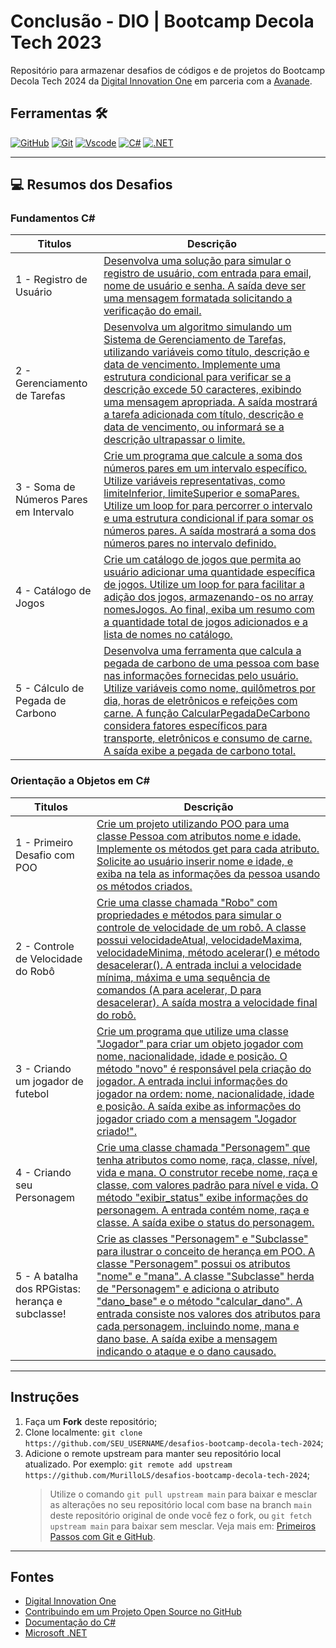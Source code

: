 # Conclusão - DIO | Bootcamp Decola Tech 2023 

Repositório para armazenar desafios de códigos e de projetos do Bootcamp Decola Tech 2024 da [Digital Innovation One](https://www.dio.me/) em parceria com a [Avanade](www.avanade.com).

## Ferramentas 🛠️
[![GitHub](https://img.shields.io/badge/GitHub-000?style=for-the-badge&logo=github&logoColor=30A3DC)](https://docs.github.com/)
[![Git](https://img.shields.io/badge/Git-000?style=for-the-badge&logo=git&logoColor=E94D5F)](https://git-scm.com/doc)
[![Vscode](https://img.shields.io/badge/Vscode-000000?style=for-the-badge&logo=visual-studio-code&logoColor=white)](https://code.visualstudio.com/)
[![C#](https://img.shields.io/badge/C%23-000000?style=for-the-badge&logo=c-sharp&logoColor=white)](https://learn.microsoft.com/pt-br/dotnet/csharp/)
[![.NET](https://img.shields.io/badge/.NET-000000?style=for-the-badge&logo=.net&logoColor=white)](https://dotnet.microsoft.com/pt-br/)

---

## 💻 Resumos dos Desafios

### Fundamentos C#
| Titulos | Descrição |
|------|---------|
| 1 - Registro de Usuário | [Desenvolva uma solução para simular o registro de usuário, com entrada para email, nome de usuário e senha. A saída deve ser uma mensagem formatada solicitando a verificação do email.]()|
| 2 - Gerenciamento de Tarefas | [Desenvolva um algoritmo simulando um Sistema de Gerenciamento de Tarefas, utilizando variáveis como título, descrição e data de vencimento. Implemente uma estrutura condicional para verificar se a descrição excede 50 caracteres, exibindo uma mensagem apropriada. A saída mostrará a tarefa adicionada com título, descrição e data de vencimento, ou informará se a descrição ultrapassar o limite.]()|
| 3 - Soma de Números Pares em Intervalo | [Crie um programa que calcule a soma dos números pares em um intervalo específico. Utilize variáveis representativas, como limiteInferior, limiteSuperior e somaPares. Utilize um loop for para percorrer o intervalo e uma estrutura condicional if para somar os números pares. A saída mostrará a soma dos números pares no intervalo definido.]()|
| 4 - Catálogo de Jogos | [Crie um catálogo de jogos que permita ao usuário adicionar uma quantidade específica de jogos. Utilize um loop for para facilitar a adição dos jogos, armazenando-os no array nomesJogos. Ao final, exiba um resumo com a quantidade total de jogos adicionados e a lista de nomes no catálogo.]()|
| 5 - Cálculo de Pegada de Carbono | [Desenvolva uma ferramenta que calcula a pegada de carbono de uma pessoa com base nas informações fornecidas pelo usuário. Utilize variáveis como nome, quilômetros por dia, horas de eletrônicos e refeições com carne. A função CalcularPegadaDeCarbono considera fatores específicos para transporte, eletrônicos e consumo de carne. A saída exibe a pegada de carbono total.]()|


### Orientação a Objetos em C#
| Titulos | Descrição |
|------|---------|
| 1 - Primeiro Desafio com POO | [Crie um projeto utilizando POO para uma classe Pessoa com atributos nome e idade. Implemente os métodos get para cada atributo. Solicite ao usuário inserir nome e idade, e exiba na tela as informações da pessoa usando os métodos criados.]()|
| 2 - Controle de Velocidade do Robô | [Crie uma classe chamada "Robo" com propriedades e métodos para simular o controle de velocidade de um robô. A classe possui velocidadeAtual, velocidadeMaxima, velocidadeMinima, método acelerar() e método desacelerar(). A entrada inclui a velocidade mínima, máxima e uma sequência de comandos (A para acelerar, D para desacelerar). A saída mostra a velocidade final do robô.]()|
| 3 - Criando um jogador de futebol | [Crie um programa que utilize uma classe "Jogador" para criar um objeto jogador com nome, nacionalidade, idade e posição. O método "novo" é responsável pela criação do jogador. A entrada inclui informações do jogador na ordem: nome, nacionalidade, idade e posição. A saída exibe as informações do jogador criado com a mensagem "Jogador criado!".]()|
| 4 - Criando seu Personagem | [Crie uma classe chamada "Personagem" que tenha atributos como nome, raça, classe, nível, vida e mana. O construtor recebe nome, raça e classe, com valores padrão para nível e vida. O método "exibir_status" exibe informações do personagem. A entrada contém nome, raça e classe. A saída exibe o status do personagem.]()|
| 5 - A batalha dos RPGistas: herança e subclasse! | [Crie as classes "Personagem" e "Subclasse" para ilustrar o conceito de herança em POO. A classe "Personagem" possui os atributos "nome" e "mana". A classe "Subclasse" herda de "Personagem" e adiciona o atributo "dano_base" e o método "calcular_dano". A entrada consiste nos valores dos atributos para cada personagem, incluindo nome, mana e dano base. A saída exibe a mensagem indicando o ataque e o dano causado.]()|

---
## Instruções
1. Faça um **Fork** deste repositório;
2. Clone localmente: `git clone https://github.com/SEU_USERNAME/desafios-bootcamp-decola-tech-2024`;
3. Adicione o remote upstream para manter seu repositório local atualizado. Por exemplo: `git remote add upstream https://github.com/MurilloLS/desafios-bootcamp-decola-tech-2024`;
    > Utilize o comando `git pull upstream main` para baixar e mesclar as alterações no seu repositório local com base na branch `main` deste repositório original de onde você fez o fork, ou `git fetch upstream main` para baixar sem mesclar. Veja mais em: [Primeiros Passos com Git e GitHub](https://github.com/digitalinnovationone/dio-curso-git-github/blob/main/materiais-de-apoio/03-primeiros-passos-com-git-e-github.md).
---

## Fontes

- [Digital Innovation One](https://www.dio.me/)
- [Contribuindo em um Projeto Open Source no GitHub](https://github.com/digitalinnovationone/dio-lab-open-source)
- [Documentação do C#](https://learn.microsoft.com/pt-br/dotnet/csharp/)
- [Microsoft .NET](https://dotnet.microsoft.com/pt-br/)

